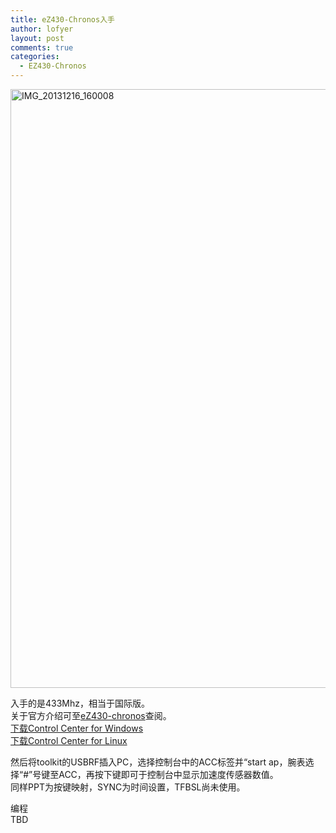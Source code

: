 ```yaml
---
title: eZ430-Chronos入手
author: lofyer
layout: post
comments: true
categories:
  - EZ430-Chronos
---
```

<a href="http://blog.lofyer.org/2013/12/ez430-chronos%e5%85%a5%e6%89%8b/img_20131216_160008/" rel="attachment wp-att-2641"><img src="http://blog.lofyer.org/wp-content/uploads/IMG_20131216_160008-1024x958.jpg" alt="IMG_20131216_160008" width="1024" height="958" class="alignnone size-large wp-image-2641" /></a>

入手的是433Mhz，相当于国际版。  
关于官方介绍可至<a href="http://processors.wiki.ti.com/index.php/EZ430-Chronos" title="eZ430-chronos" target="_blank">eZ430-chronos</a>查阅。  
<a href="http://www.ti.com/lit/zip/slac341" title="SLAC341" target="_blank">下载Control Center for Windows</a>  
<a href="http://www.ti.com/lit/zip/slac388" title="SLAC388" target="_blank">下载Control Center for Linux</a>

然后将toolkit的USBRF插入PC，选择控制台中的ACC标签并“start ap，腕表选择“#”号键至ACC，再按下键即可于控制台中显示加速度传感器数值。  
同样PPT为按键映射，SYNC为时间设置，TFBSL尚未使用。

编程  
TBD